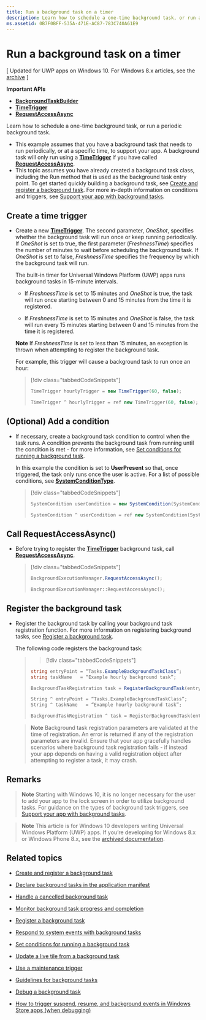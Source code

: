 ```yaml
---
title: Run a background task on a timer
description: Learn how to schedule a one-time background task, or run a periodic background task.
ms.assetid: 0B7F0BFF-535A-471E-AC87-783C740A61E9
---
```


# Run a background task on a timer


\[ Updated for UWP apps on Windows 10. For Windows 8.x articles, see the [archive](http://go.microsoft.com/fwlink/p/?linkid=619132) \]


**Important APIs**

-   [**BackgroundTaskBuilder**](https://msdn.microsoft.com/library/windows/apps/br224768)
-   [**TimeTrigger**](https://msdn.microsoft.com/library/windows/apps/br224843)
-   [**RequestAccessAsync**](https://msdn.microsoft.com/library/windows/apps/hh700494)

Learn how to schedule a one-time background task, or run a periodic background task.

-   This example assumes that you have a background task that needs to run periodically, or at a specific time, to support your app. A background task will only run using a [**TimeTrigger**](https://msdn.microsoft.com/library/windows/apps/br224843) if you have called [**RequestAccessAsync**](https://msdn.microsoft.com/library/windows/apps/hh700485).
-   This topic assumes you have already created a background task class, including the Run method that is used as the background task entry point. To get started quickly building a background task, see [Create and register a background task](create-and-register-a-background-task.md). For more in-depth information on conditions and triggers, see [Support your app with background tasks](support-your-app-with-background-tasks.md).

## Create a time trigger


-   Create a new [**TimeTrigger**](https://msdn.microsoft.com/library/windows/apps/br224843). The second parameter, *OneShot*, specifies whether the background task will run once or keep running periodically. If *OneShot* is set to true, the first parameter (*FreshnessTime*) specifies the number of minutes to wait before scheduling the background task. If *OneShot* is set to false, *FreshnessTime* specifies the frequency by which the background task will run.

    The built-in timer for Universal Windows Platform (UWP) apps runs background tasks in 15-minute intervals.

    -   If *FreshnessTime* is set to 15 minutes and *OneShot* is true, the task will run once starting between 0 and 15 minutes from the time it is registered.

    -   If *FreshnessTime* is set to 15 minutes and *OneShot* is false, the task will run every 15 minutes starting between 0 and 15 minutes from the time it is registered.

    **Note**  If *FreshnessTime* is set to less than 15 minutes, an exception is thrown when attempting to register the background task.

     

    For example, this trigger will cause a background task to run once an hour:

    > [!div class="tabbedCodeSnippets"]
    > ```cs
    > TimeTrigger hourlyTrigger = new TimeTrigger(60, false);
    > ```
    > ```cpp
    > TimeTrigger ^ hourlyTrigger = ref new TimeTrigger(60, false);
    > ```

## (Optional) Add a condition


-   If necessary, create a background task condition to control when the task runs. A condition prevents the background task from running until the condition is met - for more information, see [Set conditions for running a background task](set-conditions-for-running-a-background-task.md).

    In this example the condition is set to **UserPresent** so that, once triggered, the task only runs once the user is active. For a list of possible conditions, see [**SystemConditionType**](https://msdn.microsoft.com/library/windows/apps/br224835).

    > [!div class="tabbedCodeSnippets"]
    > ```cs
    > SystemCondition userCondition = new SystemCondition(SystemConditionType.UserPresent);
    > ```
    > ```cpp
    > SystemCondition ^ userCondition = ref new SystemCondition(SystemConditionType::UserPresent)
    > ```

##  Call RequestAccessAsync()


-   Before trying to register the [**TimeTrigger**](https://msdn.microsoft.com/library/windows/apps/br224843) background task, call [**RequestAccessAsync**](https://msdn.microsoft.com/library/windows/apps/hh700494).

    > [!div class="tabbedCodeSnippets"]
    > ```cs
    > BackgroundExecutionManager.RequestAccessAsync();
    > ```
    > ```cpp
    > BackgroundExecutionManager::RequestAccessAsync();
    > ```

## Register the background task


-   Register the background task by calling your background task registration function. For more information on registering background tasks, see [Register a background task](register-a-background-task.md).

    The following code registers the background task:

    > > [!div class="tabbedCodeSnippets"]
    > ```cs
    > string entryPoint = “Tasks.ExampleBackgroundTaskClass”;
    > string taskName   = “Example hourly background task”;
    > 
    > BackgroundTaskRegistration task = RegisterBackgroundTask(entryPoint, taskName, hourlyTrigger, userCondition);
    > ```
    > ```cpp
    > String ^ entryPoint = “Tasks.ExampleBackgroundTaskClass”;
    > String ^ taskName   = “Example hourly background task”;
    > 
    > BackgroundTaskRegistration ^ task = RegisterBackgroundTask(entryPoint, taskName, hourlyTrigger, userCondition);
    > ```
    
    > **Note**  Background task registration parameters are validated at the time of registration. An error is returned if any of the registration parameters are invalid. Ensure that your app gracefully handles scenarios where background task registration fails - if instead your app depends on having a valid registration object after attempting to register a task, it may crash.

   
## Remarks

> **Note**  Starting with Windows 10, it is no longer necessary for the user to add your app to the lock screen in order to utilize background tasks. For guidance on the types of background task triggers, see [Support your app with background tasks](support-your-app-with-background-tasks.md).

> **Note**  This article is for Windows 10 developers writing Universal Windows Platform (UWP) apps. If you’re developing for Windows 8.x or Windows Phone 8.x, see the [archived documentation](http://go.microsoft.com/fwlink/p/?linkid=619132).


## Related topics


* [Create and register a background task](create-and-register-a-background-task.md)
* [Declare background tasks in the application manifest](declare-background-tasks-in-the-application-manifest.md)
* [Handle a cancelled background task](handle-a-cancelled-background-task.md)
* [Monitor background task progress and completion](monitor-background-task-progress-and-completion.md)
* [Register a background task](register-a-background-task.md)
* [Respond to system events with background tasks](respond-to-system-events-with-background-tasks.md)
* [Set conditions for running a background task](set-conditions-for-running-a-background-task.md)
* [Update a live tile from a background task](update-a-live-tile-from-a-background-task.md)
* [Use a maintenance trigger](use-a-maintenance-trigger.md)
* [Guidelines for background tasks](guidelines-for-background-tasks.md)

* [Debug a background task](debug-a-background-task.md)
* [How to trigger suspend, resume, and background events in Windows Store apps (when debugging)](http://go.microsoft.com/fwlink/p/?linkid=254345)

 

 





<!--HONumber=Jun16_HO1-->


